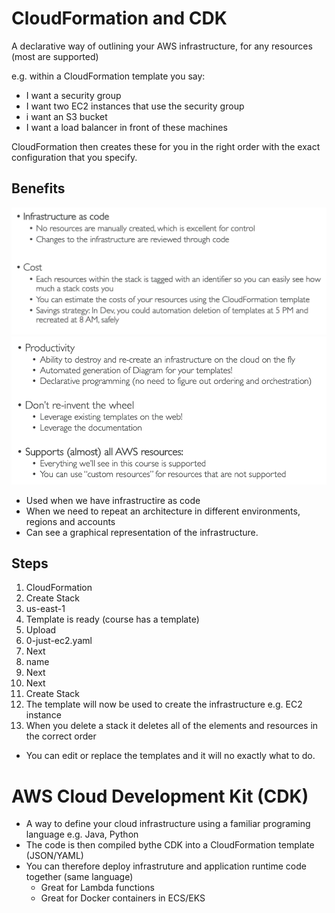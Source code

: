 # CloudFormation and CDK

A declarative way of outlining your AWS infrastructure, for any resources (most are supported)

e.g. within a CloudFormation template you say:

- I want a security group
- I want two EC2 instances that use the security group
- i want an S3 bucket
- I want a load balancer in front of these machines

CloudFormation then creates these for you in the right order with the exact configuration that you specify.

## Benefits

![](../Images/be.png)
![](../Images/ben.png)

- Used when we have infrastructire as code
- When we need to repeat an architecture in different environments, regions and accounts
- Can see a graphical representation of the infrastructure.

## Steps

1. CloudFormation
2. Create Stack
3. us-east-1
4. Template is ready (course has a template)
5. Upload
6. 0-just-ec2.yaml
7. Next
8. name
9. Next
10. Next
11. Create Stack
12. The template will now be used to create the infrastructure e.g. EC2 instance
13. When you delete a stack it deletes all of the elements and resources in the correct order

- You can edit or replace the templates and it will no exactly what to do.

# AWS Cloud Development Kit (CDK)

- A way to define your cloud infrastructure using a familiar programing language e.g. Java, Python
- The code is then compiled bythe CDK into a CloudFormation template (JSON/YAML)
- You can therefore deploy infrastruture and application runtime code together (same language)
  - Great for Lambda functions 
  - Great for Docker containers in ECS/EKS